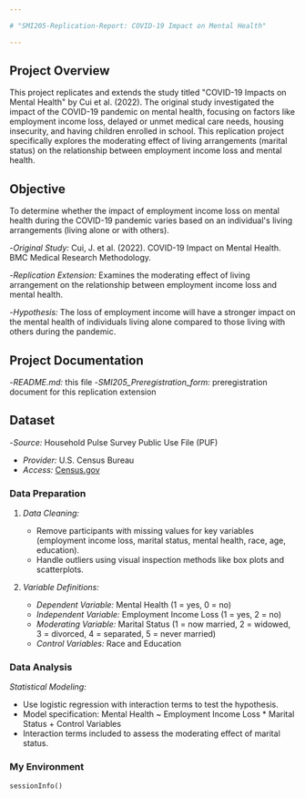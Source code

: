 ```yaml
---

# "SMI205-Replication-Report: COVID-19 Impact on Mental Health"

---
```


## Project Overview

This project replicates and extends the study titled "COVID-19 Impacts on Mental Health" by Cui et al. (2022). The original study investigated the impact of the COVID-19 pandemic on mental health, focusing on factors like employment income loss, delayed or unmet medical care needs, housing insecurity, and having children enrolled in school. This replication project specifically explores the moderating effect of living arrangements (marital status) on the relationship between employment income loss and mental health.

## Objective

To determine whether the impact of employment income loss on mental health during the COVID-19 pandemic varies based on an individual's living arrangements (living alone or with others). 

-*Original Study:* Cui, J. et al. (2022). COVID-19 Impact on Mental Health. BMC Medical Research Methodology.

-*Replication Extension:* Examines the moderating effect of living arrangement on the relationship between employment income loss and mental health.

-*Hypothesis:* The loss of employment income will have a stronger impact on the mental health of individuals living alone compared to those living with others during the pandemic.

## Project Documentation 

-*README.md:* this file
-*SMI205_Preregistration_form:* preregistration document for this replication extension

## Dataset

-*Source:* Household Pulse Survey Public Use File (PUF)
- *Provider:* U.S. Census Bureau
- *Access:* [Census.gov](https://www.census.gov/programs-surveys/household-pulse-survey/datasets.html)

### Data Preparation

1. *Data Cleaning:*
   - Remove participants with missing values for key variables (employment income loss, marital status, mental health, race, age, education).
   - Handle outliers using visual inspection methods like box plots and scatterplots.
   
2. *Variable Definitions:*
   - *Dependent Variable:* Mental Health (1 = yes, 0 = no)
   - *Independent Variable:* Employment Income Loss (1 = yes, 2 = no)
   - *Moderating Variable:* Marital Status (1 = now married, 2 = widowed, 3 = divorced, 4 = separated, 5 = never married)
   - *Control Variables:* Race and Education
   
### Data Analysis

*Statistical Modeling:*
   - Use logistic regression with interaction terms to test the hypothesis.
   - Model specification: Mental Health ~ Employment Income Loss * Marital Status + Control Variables
   - Interaction terms included to assess the moderating effect of marital status.

### My Environment

```{r}
sessionInfo()
```

